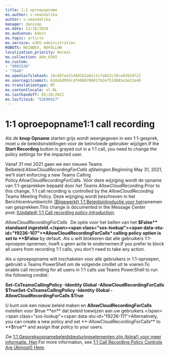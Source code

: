 ```yaml
---
title: 1:1 oproepopname
ms.author: v-smandalika
author: v-smandalika
manager: dansimp
ms.date: 12/18/2020
ms.audience: Admin
ms.topic: article
ms.service: o365-administration
ROBOTS: NOINDEX, NOFOLLOW
localization_priority: Normal
ms.collection: Adm_O365
ms.custom:
- "9002530"
- "7648"
ms.openlocfilehash: 18c68fee514681b2a81c3cfa022c29ce83834f22
ms.sourcegitcommit: 610a5d950cdf488870601762ef52d881e3e22a48
ms.translationtype: MT
ms.contentlocale: nl-NL
ms.lasthandoff: 05/28/2021
ms.locfileid: "52696917"
---
```

# <a name="11-call-recording"></a><span data-ttu-id="f9236-102">1:1 oproepopname</span><span class="sxs-lookup"><span data-stu-id="f9236-102">1:1 call recording</span></span>

<span data-ttu-id="f9236-103">Als de **knop Opname** starten grijs wordt weergegeven in een 1:1-gesprek, moet u de beleidsinstellingen voor de beïnvloede gebruiker wijzigen.</span><span class="sxs-lookup"><span data-stu-id="f9236-103">If the **Start Recording** button is grayed out in a 1:1 call, you need to change the policy settings for the impacted user.</span></span>   

<span data-ttu-id="f9236-104">Vanaf 31 mei 2021 gaan we een nieuwe Teams Belbeleid *AllowCloudRecordingForCalls afdwingen.*</span><span class="sxs-lookup"><span data-stu-id="f9236-104">Beginning May 31, 2021, we'll start enforcing a new Teams Calling Policy *AllowCloudRecordingForCalls*.</span></span> <span data-ttu-id="f9236-105">Vóór deze wijziging wordt de opname van 1:1-gesprekken bepaald door *het Teams AllowCloudRecording.*</span><span class="sxs-lookup"><span data-stu-id="f9236-105">Prior to this change, 1:1 call recording is controlled by the *AllowCloudRecording* Teams Meeting Policy.</span></span> <span data-ttu-id="f9236-106">Deze wijziging wordt beschreven in het Berichtcentrumbericht: [(Bijgewerkt) 1:1 Beleidsintroductie voor het](https://portal.microsoft.com/Adminportal/Home?ref=MessageCenter/:/messages/MC238796)opnemen van gesprekken.</span><span class="sxs-lookup"><span data-stu-id="f9236-106">This change is documented in the Message Center post: [(Updated) 1:1 Call recording policy introduction](https://portal.microsoft.com/Adminportal/Home?ref=MessageCenter/:/messages/MC238796).</span></span>  

<span data-ttu-id="f9236-107">*AllowCloudRecordingForCalls*   De optie voor het bellen van het **$False** standaard ingesteld.</span><span class="sxs-lookup"><span data-stu-id="f9236-107">*AllowCloudRecordingForCalls* calling policy option is set to **$False** by default.</span></span> <span data-ttu-id="f9236-108">Als u wilt blokkeren dat alle gebruikers 1:1-oproepen opnemen, hoeft u geen actie te ondernemen.</span><span class="sxs-lookup"><span data-stu-id="f9236-108">If you prefer to block all users from recording 1:1 calls, you don't need to take any action.</span></span>  

<span data-ttu-id="f9236-109">Als u oproepopname wilt inschakelen voor alle gebruikers in 1:1-oproepen, gebruikt u Teams PowerShell om de volgende cmdlet uit te voeren:</span><span class="sxs-lookup"><span data-stu-id="f9236-109">To enable call recording for all users in 1:1 calls use Teams PowerShell to run the following cmdlet:</span></span> 

<span data-ttu-id="f9236-110">**Set-CsTeamsCallingPolicy -Identity Global -AllowCloudRecordingForCalls $True**</span><span class="sxs-lookup"><span data-stu-id="f9236-110">**Set-CsTeamsCallingPolicy -Identity Global -AllowCloudRecordingForCalls $True**</span></span> 

<span data-ttu-id="f9236-111">U kunt ook een nieuw beleid maken en **AllowCloudRecordingForCalls** instellen voor $true **en** dat beleid toewijzen aan uw gebruikers.</span><span class="sxs-lookup"><span data-stu-id="f9236-111">Alternatively, you can create a new policy and set **-AllowCloudRecordingForCalls** to **$true** and assign that policy to your users.</span></span> 

<span data-ttu-id="f9236-112">Zie [1:1 Gespreksopnamebeleidsbesturingselementen zijn (bijna!) voor meer informatie. Hier](https://techcommunity.microsoft.com/t5/microsoft-teams-support/1-1-call-recording-policy-controls-are-almost-here/ba-p/2217668).</span><span class="sxs-lookup"><span data-stu-id="f9236-112">For more information, see [1:1 Call Recording Policy Controls Are (Almost!) Here](https://techcommunity.microsoft.com/t5/microsoft-teams-support/1-1-call-recording-policy-controls-are-almost-here/ba-p/2217668).</span></span>

